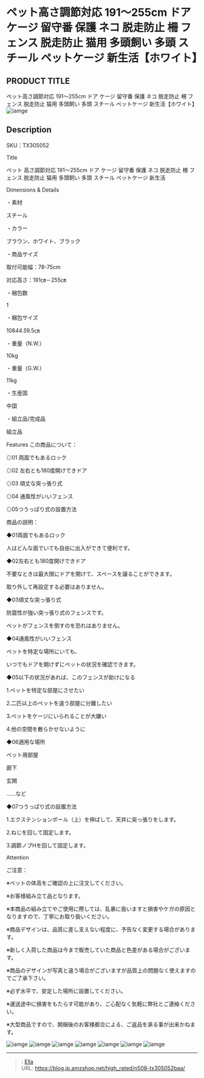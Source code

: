 # ペット高さ調節対応 191～255cm ドア ケージ 留守番 保護 ネコ 脱走防止 柵 フェンス 脱走防止 猫用 多頭飼い 多頭 スチール ペットケージ 新生活【ホワイト】


## PRODUCT TITLE 

ペット高さ調節対応 191～255cm ドア ケージ 留守番 保護 ネコ 脱走防止 柵 フェンス 脱走防止 猫用 多頭飼い 多頭 スチール ペットケージ 新生活【ホワイト】![iamge](https://b2bfiles1.gigab2b.cn/image/wkseller/304/20220515_d43d28fb4d0d612fae77ab2ae7686d23.jpg)

## Description

SKU：TX305052

Title

ペット 高さ調節対応 191～255cm ドア ケージ 留守番 保護 ネコ 脱走防止 柵 フェンス 脱走防止 猫用 多頭飼い 多頭 スチール ペットケージ 新生活

Dimensions &amp; Details



・素材

スチール

・カラー

ブラウン、ホワイト、ブラック

・商品サイズ

取付可能幅：78-75cm

対応高さ：191㎝－255㎝

・梱包数

1

・梱包サイズ

108*44.5*9.5㎝

・重量（N.W.）

10kg

・重量（G.W.）

11kg

・生産国

中国

・組立品/完成品

組立品



Features
この商品について：

◎01 両面でもあるロック

◎02 左右とも180度開けできドア

◎03 頑丈な突っ張り式

◎04 通風性がいいフェンス



◎05つうっぱり式の設置方法



商品の説明：

◆01両面でもあるロック

人はどんな面でいても自由に出入ができて便利です。

◆02左右とも180度開けできドア

不要なときは最大限にドアを開けて、スペースを譲ることができます。

取り外して再設定する必要はありません。



◆03頑丈な突っ張り式

防震性が強い突っ張り式のフェンスです。

ペットがフェンスを倒すのを恐れはありません。





◆04通風性がいいフェンス

ペットを特定な場所にいても、

いつでもドアを開けずにペットの状況を確認できます。





◆05以下の状況があれば、このフェンスが助けになる

1.ペットを特定な部屋にさせたい

2.二匹以上のペットを違う部屋に分離したい

3.ペットをケージにいられることが大嫌い

4.他の空間を散らかせないように



◆06適用な場所

ペット用部屋

廊下

玄関

……など





◆07つうっぱり式の設置方法

1.エクステンションポール（上）を伸ばして、天井に突っ張りをします。

2.ねじを回して固定します。

3.調節ノブHを回して固定します。





Attention



ご注意：

※ペットの体高をご確認の上に注文してください。


※お客様組み立て品となります。

※本商品の組み立てやご使用に際しては、乱暴に扱いますと損害やケガの原因となりますので、丁寧にお取り扱いください。

※商品デザインは、品質に差し支えない程度に、予告なく変更する場合があります。

※新しく入荷した商品は今まで販売していた商品と色差がある場合がございます。

※商品のデザインが写真と違う場合がございますが品質上の問題なく使えますのでご了承下さい。

※必ず水平で、安定した場所に設置してください。

※運送途中に損害をもたらす可能があり、ご心配なく気軽に弊社とご連絡ください。

※大型商品ですので、開梱後のお客様都合による、ご返品を承る事が出来かねます。









![iamge](https://b2bfiles1.gigab2b.cn/image/wkseller/304/20220815_873d99ab610b733c1e0c1c060d30a754.jpg)
![iamge](https://b2bfiles1.gigab2b.cn/image/wkseller/304/20230518_c42b08c7c74352f1d1eb316dd5dc4bf5.jpg)
![iamge](https://b2bfiles1.gigab2b.cn/image/wkseller/304/20220516_5a1c5cc9352ec33b8b116484c596d590.jpg)
![iamge](https://b2bfiles1.gigab2b.cn/image/wkseller/304/20220516_158a9f8032bd238e1d3cc53162228d1a.jpg)
![iamge](https://b2bfiles1.gigab2b.cn/image/wkseller/304/20230707_149790d128f6072eefd09fa40917b427.jpg)
![iamge](https://b2bfiles1.gigab2b.cn/image/wkseller/304/20230518_dcdee2e36ab367a82b0b78557adb0f7e.jpg)
![iamge](https://b2bfiles1.gigab2b.cn/image/wkseller/304/20220515_495ce3bfb538c51ce74d43f285930001.jpg)


---

> : [Ella](https://blog.jp.amzshop.net/)  
> URL: https://blog.jp.amzshop.net/high_rated/n508-tx305052baa/  

